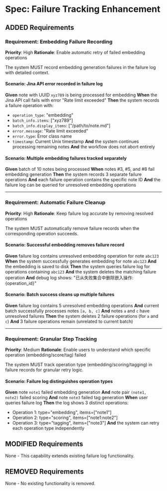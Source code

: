 # Spec: Failure Tracking Enhancement

## ADDED Requirements

### Requirement: Embedding Failure Recording

**Priority**: High
**Rationale**: Enable automatic retry of failed embedding operations

The system MUST record embedding generation failures in the failure log with detailed context.

#### Scenario: Jina API error recorded in failure log

**Given** note with UUID `xyz789` is being processed for embedding
**When** the Jina API call fails with error "Rate limit exceeded"
**Then** the system records a failure operation with:
  - `operation_type`: "embedding"
  - `batch_info.items`: ["xyz789"]
  - `batch_info.display_items`: ["/path/to/note.md"]
  - `error.message`: "Rate limit exceeded"
  - `error.type`: Error class name
  - `timestamp`: Current Unix timestamp
**And** the system continues processing remaining notes
**And** the workflow does not abort entirely

#### Scenario: Multiple embedding failures tracked separately

**Given** batch of 10 notes being processed
**When** notes #3, #5, and #8 fail embedding generation
**Then** the system records 3 separate failure operations
**And** each failure operation contains the specific note ID
**And** the failure log can be queried for unresolved embedding operations

---

### Requirement: Automatic Failure Cleanup

**Priority**: High
**Rationale**: Keep failure log accurate by removing resolved operations

The system MUST automatically remove failure records when the corresponding operation succeeds.

#### Scenario: Successful embedding removes failure record

**Given** failure log contains unresolved embedding operation for note `abc123`
**When** the system successfully generates embedding for note `abc123`
**And** the embedding is saved to disk
**Then** the system queries failure log for operations containing `abc123`
**And** the system deletes the matching failure operation
**And** debug log shows: "已从失败集合中删除嵌入操作: {operation_id}"

#### Scenario: Batch success cleans up multiple failures

**Given** failure log contains 5 unresolved embedding operations
**And** current batch successfully processes notes `[a, b, c]`
**And** notes `a` and `c` have unresolved failures
**Then** the system deletes 2 failure operations (for `a` and `c`)
**And** 3 failure operations remain (unrelated to current batch)

---

### Requirement: Granular Step Tracking

**Priority**: Medium
**Rationale**: Enable users to understand which specific operation (embedding/score/tag) failed

The system MUST track operation type (embedding/scoring/tagging) in failure records for granular retry logic.

#### Scenario: Failure log distinguishes operation types

**Given** note `note1` failed embedding generation
**And** note pair `(note1, note2)` failed scoring
**And** note `note3` failed tag generation
**When** user queries failure log
**Then** the log shows 3 distinct operations:
  - Operation 1: type="embedding", items=["note1"]
  - Operation 2: type="scoring", items=["note1:note2"]
  - Operation 3: type="tagging", items=["note3"]
**And** the system can retry each operation type independently

## MODIFIED Requirements

None - This capability extends existing failure log functionality.

## REMOVED Requirements

None - No existing functionality is removed.
